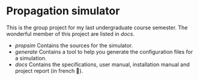 # Propagation simulator
This is the group project for my last undergraduate course semester. The wonderful member of this project are listed in _docs_.

- _propsim_ Contains the sources for the simulator.
- _generate_ Contains a tool to help you generate the configuration files for a simulation.
- _docs_ Contains the specifications, user manual, installation manual and project report (in french 🐸).